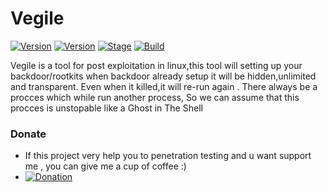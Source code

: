 # Vegile

[![Version](https://img.shields.io/badge/Vegile-brightgreen.svg?maxAge=259200)]()
[![Version](https://img.shields.io/badge/Codename-BojoGalak-red.svg?maxAge=259200)]()
[![Stage](https://img.shields.io/badge/Release-Stable-brightgreen.svg)]()
[![Build](https://img.shields.io/badge/Supported_OS-Linux-orange.svg)]()


Vegile is a tool for post exploitation in linux,this tool will setting up your backdoor/rootkits
when backdoor already setup it will be hidden,unlimited and transparent.
Even when it killed,it will re-run again . There always be a procces which while run another process,
So we can assume that this procces is unstopable like a Ghost in The Shell

### Donate
- If this project very help you to penetration testing  and u want support me , you can give me a cup of coffee :)
- [![Donation](https://img.shields.io/badge/bitcoin-donate-yellow.svg)](https://blockchain.info/id/address/1NuNTXo7Aato7XguFkvwYnTAFV2immXmjS)
